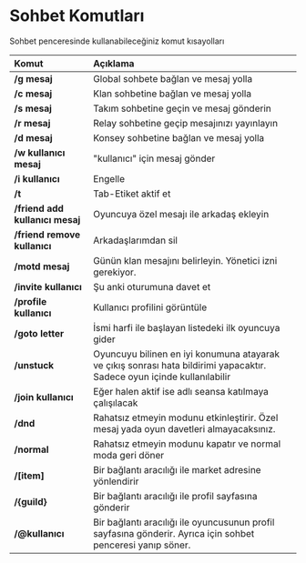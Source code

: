 # Sohbet Komutları

Sohbet penceresinde kullanabileceğiniz komut kısayolları

| Komut | Açıklama |
| :--- | :--- |
| **/g mesaj** | Global sohbete bağlan ve mesaj yolla |
| **/c mesaj** | Klan sohbetine bağlan ve mesaj yolla |
| **/s mesaj** | Takım sohbetine geçin ve mesaj gönderin |
| **/r mesaj** | Relay sohbetine geçip mesajınızı yayınlayın |
| **/d mesaj** | Konsey sohbetine bağlan ve mesaj yolla |
| **/w kullanıcı mesaj** | "kullanıcı" için mesaj gönder |
| **/i kullanıcı** | Engelle |
| **/t** | Tab-Etiket aktif et |
| **/friend add kullanıcı mesaj** | Oyuncuya özel mesajı ile arkadaş ekleyin |
| **/friend remove kullanıcı** | Arkadaşlarımdan sil |
| **/motd mesaj** | Günün klan mesajını belirleyin. Yönetici izni gerekiyor. |
| **/invite kullanıcı** | Şu anki oturumuna davet et |
| **/profile kullanıcı** | Kullanıcı profilini görüntüle |
| **/goto letter** | İsmi harfi ile başlayan listedeki ilk oyuncuya gider |
| **/unstuck** | Oyuncuyu bilinen en iyi konumuna atayarak ve çıkış sonrası hata bildirimi yapacaktır. Sadece oyun içinde kullanılabilir |
| **/join kullanıcı** | Eğer halen aktif ise adlı seansa katılmaya çalışılacak |
| **/dnd** | Rahatsız etmeyin modunu etkinleştirir. Özel mesaj yada oyun davetleri almayacaksınız. |
| **/normal** | Rahatsız etmeyin modunu kapatır ve normal moda geri döner |
| **/\[item\]** | Bir bağlantı aracılığı ile market adresine yönlendirir |
| **/{guild}** | Bir bağlantı aracılığı ile profil sayfasına gönderir |
| **/@kullanıcı** | Bir bağlantı aracılığı ile oyuncusunun profil sayfasına gönderir. Ayrıca için sohbet penceresi yanıp söner. |

